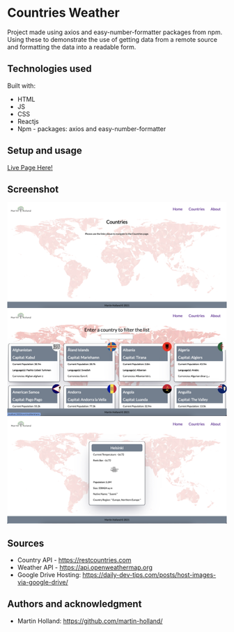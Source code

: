# Countries Weather

Project made using axios and easy-number-formatter packages from npm. Using these to demonstrate the use of getting data from a remote source and formatting the data into a readable form.

## Technologies used

Built with:

- HTML
- JS
- CSS
- Reactjs
- Npm - packages: axios and easy-number-formatter

## Setup and usage

<a href="https://martinhollandcountries.netlify.app/">Live Page Here!</a>

## Screenshot

![alt text](home.png?raw=true "Home Page")
![alt text](countries.png?raw=true "Countries List")
![alt text](singlecountry.png?raw=true "Single Country Page")

## Sources

- Country API - https://restcountries.com
- Weather API - https://api.openweathermap.org
- Google Drive Hosting: https://daily-dev-tips.com/posts/host-images-via-google-drive/

## Authors and acknowledgment

- Martin Holland: https://github.com/martin-holland/
